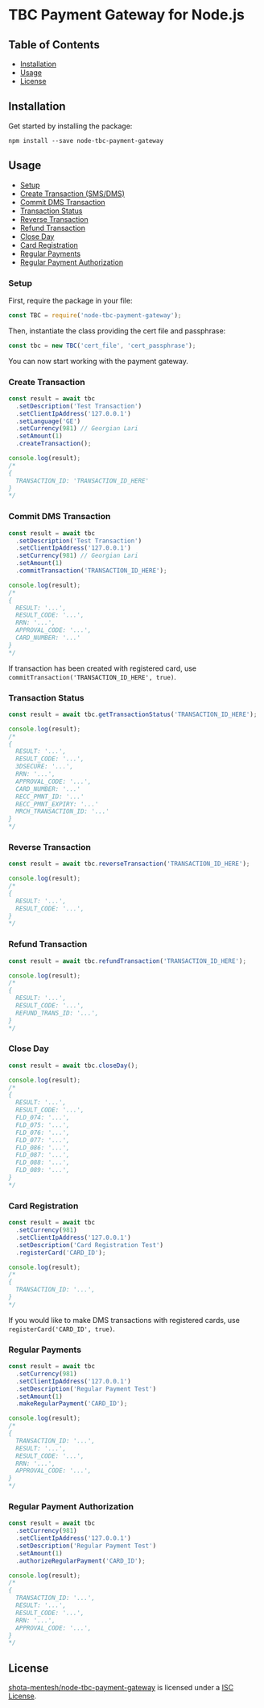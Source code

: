 # TBC Payment Gateway for Node.js

## Table of Contents
- [Installation](#installation)
- [Usage](#usage)
- [License](#license)

## Installation
Get started by installing the package:
```shell script
npm install --save node-tbc-payment-gateway
```

## Usage
- [Setup](#setup)
- [Create Transaction (SMS/DMS)](#create-transaction)
- [Commit DMS Transaction](#commit-dms-transaction)
- [Transaction Status](#transaction-status)
- [Reverse Transaction](#reverse-transaction)
- [Refund Transaction](#refund-transaction)
- [Close Day](#close-day)
- [Card Registration](#card-registration)
- [Regular Payments](#regular-payments)
- [Regular Payment Authorization](#regular-payment-authorization)

### Setup
First, require the package in your file:
```javascript
const TBC = require('node-tbc-payment-gateway');
```
Then, instantiate the class providing the cert file and passphrase:
```javascript
const tbc = new TBC('cert_file', 'cert_passphrase');
```
You can now start working with the payment gateway.

### Create Transaction
```javascript
const result = await tbc
  .setDescription('Test Transaction')
  .setClientIpAddress('127.0.0.1')
  .setLanguage('GE')
  .setCurrency(981) // Georgian Lari
  .setAmount(1)
  .createTransaction();

console.log(result);
/*
{
  TRANSACTION_ID: 'TRANSACTION_ID_HERE'
}
*/
```

### Commit DMS Transaction
```javascript
const result = await tbc
  .setDescription('Test Transaction')
  .setClientIpAddress('127.0.0.1')
  .setCurrency(981) // Georgian Lari
  .setAmount(1)
  .commitTransaction('TRANSACTION_ID_HERE');

console.log(result);
/*
{
  RESULT: '...',
  RESULT_CODE: '...',
  RRN: '...',
  APPROVAL_CODE: '...',
  CARD_NUMBER: '...'
}
*/
```
If transaction has been created with registered card, use `commitTransaction('TRANSACTION_ID_HERE', true)`.

### Transaction Status
```javascript
const result = await tbc.getTransactionStatus('TRANSACTION_ID_HERE');

console.log(result);
/*
{
  RESULT: '...',
  RESULT_CODE: '...',
  3DSECURE: '...',
  RRN: '...',
  APPROVAL_CODE: '...',
  CARD_NUMBER: '...'
  RECC_PMNT_ID: '...'
  RECC_PMNT_EXPIRY: '...'
  MRCH_TRANSACTION_ID: '...'
}
*/
```

### Reverse Transaction
```javascript
const result = await tbc.reverseTransaction('TRANSACTION_ID_HERE');

console.log(result);
/*
{
  RESULT: '...',
  RESULT_CODE: '...',
}
*/
```

### Refund Transaction
```javascript
const result = await tbc.refundTransaction('TRANSACTION_ID_HERE');

console.log(result);
/*
{
  RESULT: '...',
  RESULT_CODE: '...',
  REFUND_TRANS_ID: '...',
}
*/
```

### Close Day
```javascript
const result = await tbc.closeDay();

console.log(result);
/*
{
  RESULT: '...',
  RESULT_CODE: '...',
  FLD_074: '...',
  FLD_075: '...',
  FLD_076: '...',
  FLD_077: '...',
  FLD_086: '...',
  FLD_087: '...',
  FLD_088: '...',
  FLD_089: '...',
}
*/
```

### Card Registration
```javascript
const result = await tbc
  .setCurrency(981)
  .setClientIpAddress('127.0.0.1')
  .setDescription('Card Registration Test')
  .registerCard('CARD_ID');

console.log(result);
/*
{
  TRANSACTION_ID: '...',
}
*/
```
If you would like to make DMS transactions with registered cards, use `registerCard('CARD_ID', true)`.

### Regular Payments
```javascript
const result = await tbc
  .setCurrency(981)
  .setClientIpAddress('127.0.0.1')
  .setDescription('Regular Payment Test')
  .setAmount(1)
  .makeRegularPayment('CARD_ID');

console.log(result);
/*
{
  TRANSACTION_ID: '...',
  RESULT: '...',
  RESULT_CODE: '...',
  RRN: '...',
  APPROVAL_CODE: '...',
}
*/
```

### Regular Payment Authorization
```javascript
const result = await tbc
  .setCurrency(981)
  .setClientIpAddress('127.0.0.1')
  .setDescription('Regular Payment Test')
  .setAmount(1)
  .authorizeRegularPayment('CARD_ID');

console.log(result);
/*
{
  TRANSACTION_ID: '...',
  RESULT: '...',
  RESULT_CODE: '...',
  RRN: '...',
  APPROVAL_CODE: '...',
}
*/
```

## License

[shota-mentesh/node-tbc-payment-gateway](https://github.com/shota-mentesh/node-tbc-payment-gateway) is licensed under a [ISC License](https://github.com/shota-mentesh/node-tbc-payment-gateway/blob/master/LICENSE).
